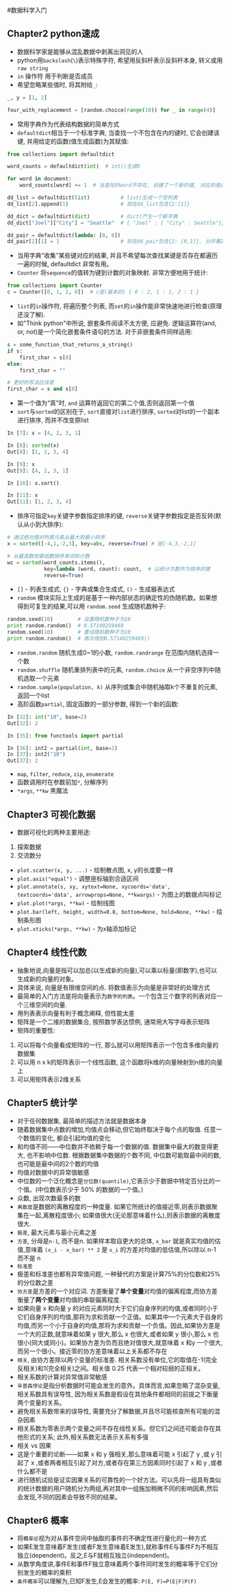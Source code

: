 #数据科学入门

## Chapter2 python速成

- 数据科学家是能够从混乱数据中剥离出洞见的人
- python用`backslash`(`\`)表示特殊字符, 希望用反斜杆表示反斜杆本身, 转义或用`raw string`
- `in` 操作符 用于判断是否成员
- 希望忽略某些值时, 将其附给`_`:

```python
_, y = [1, 2]

four_with_replacement = [random.choice(range(10)) for _ in range(4)]
```

- 常用字典作为代表结构数据的简单方式
- `defaultdict`相当于一个标准字典, 当查找一个不包含在内的键时, 它会创建该键, 并用给定的函数(值生成函数)为其赋值:

```python
from collections import defaultdict

word_counts = defaultdict(int)  # int()生成0

for word in document:
    word_counts[word] += 1  # 当查找的word不存在, 创建了一个新的键, 对应的值由int()生成, 再 + 1
```

```python
dd_list = defaultdict(list)          # list(生成一个空列表
dd_list[2].append(1)                 # 现在dd_list包含{2:[1]}

dd_dict = defaultdict(dict)          # dict(产生一个新字典
dd_dict["Joel"]["City"] = "Seattle"  # { "Joel" : { "City" : Seattle"}}

dd_pair = defaultdict(lambda: [0, 0])
dd_pair[2][1] = 1                    # 现在dd_pair包含{2: [0,1]}. 分开看2是dict的key, dd_pair[2]返回对应的值, 即[0, 0]
```

- 当用字典“收集”某些键对应的结果, 并且不希望每次查找某键是否存在都遍历一遍的时候, defaultdict 非常有用。
- `Counter` 将`sequence`的值转为键到计数的对象映射. 非常方便地用于统计:

```python
from collections import Counter
c = Counter([0, 1, 2, 0])  # c是(基本的) { 0 : 2, 1 : 1, 2 : 1 }
```

- `list`的`in`操作符, 将遍历整个列表, 而`set`的`in`操作能非常快速地进行检查(原理还没了解).
- 如"Think python"中所说, 嵌套条件阅读不太方便, 应避免. 逻辑运算符(and, or, not)是一个简化嵌套条件语句的方法. 对于非嵌套条件同样适用:

```python
s = some_function_that_returns_a_string()
if s:
    first_char = s[0]
else:
    first_char = ""

# 更好的写法应该是
first_char = s and s[0]
```

- 第一个值为“真”时, `and` 运算符返回它的第二个值,否则返回第一个值
- `sort`与`sorted`的区别在于, `sort`直接对`list`进行排序, `sorted`对list的一个副本进行排序, 而并不改变原list

```python
In [7]: x = [4, 2, 3, 1]

In [8]: sorted(x)
Out[8]: [1, 2, 3, 4]

In [9]: x
Out[9]: [4, 2, 3, 1]

In [10]: x.sort()

In [11]: x
Out[11]: [1, 2, 3, 4]
```

- 排序可指定`key`关键字参数指定排序的键, `reverse`关键字参数指定是否反转(默认从小到大排序):

```python
# 通过绝对值对列表元素从最大到最小排序
x = sorted([-4,1,-2,3], key=abs, reverse=True) # 是[-4,3,-2,1]

# 从最高数到最低数排序单词和计数
wc = sorted(word_counts.items(),
            key=lambda (word, count): count,  # 以统计次数作为排序的键
            reverse=True)
```

- `[]` - 列表生成式, `{}` - 字典或集合生成式, `()` - 生成器表达式
- `random` 模块实际上生成的是基于一种内部状态的确定性的伪随机数。如果想得到可复生的结果,可以用 `random.seed` 生成随机数种子:

```python
random.seed(10)        # 设置随机数种子为10
print random.random()  # 0.57140259469
random.seed(10)        # 重设随机数种子为10
print random.random()  # 再次得到0.57140259469))
```

- `random.random` 随机生成0~1的小数, `random.randrange` 在范围内随机选择一个数
- `random.shuffle` 随机重排列表中的元素, `random.choice` 从一个非空序列中随机选取一个元素
- `random.sample(population, k)` 从序列或集合中随机抽取k个不重复的元素, 返回一个list
- 高阶函数`partial`, 固定函数的一部分参数, 得到一个新的函数:

```python
In [32]: int("10", base=2)
Out[32]: 2

In [35]: from functools import partial

In [36]: int2 = partial(int, base=2)
In [37]: int2("10")
Out[37]: 2
```

- `map`, `filter`, `reduce`, `zip`, `enumerate`
- 函数调用时在参数前加`*`, 分解序列
- `*args`, `**kw` 黑魔法

## Chapter3 可视化数据

- 数据可视化的两种主要用途:
 1. 探索数据
 2. 交流数分
- `plot.scatter(x, y, ...)` - 绘制散点图, x, y的长度要一样
- `plot.axis("equal")` - 调整座标轴到合适区间
- `plot.annotate(s, xy, xytext=None, xycoords='data', textcoords='data', arrowprops=None, **kwargs)` - 为图上的数据点叫标记
- `plot.plot(*args, **kw)` - 绘制线图
- `plot.bar(left, height, width=0.8, bottom=None, hold=None, **kw)` - 绘制条形图
- `plot.xticks(*args, **kw)` - 为x轴添加标记

## Chapter4 线性代数

- 抽象地说,向量是指可以加总(以生成新的向量),可以乘以标量(即数字),也可以生成新的向量的对象。
- 具体来说, 向量是有限维空间的点. 将数值表示为向量是非常好的处理方式
- 最简单的入门方法是将向量表示为`数字的列表`。一个包含三个数字的列表对应一个三维空间的向量.
- 用列表表示向量有利于概念阐释, 但性能太差
- 矩阵是一个二维的数据集合, 按照数学表达惯例, 通常用大写字母表示矩阵
- 矩阵的重要性:
 1. 可以将每个向量看成矩阵的一行, 那么就可以用矩阵表示一个包含多维向量的数据集
 2. 可以用 n x k的矩阵表示一个线性函数, 这个函数将k维的向量映射到n维的向量上
 3. 可以用矩阵表示2维关系

## Chapter5 统计学

- 对于任何数据集, 最简单的描述方法就是数据本身
- 随着数据集中点数的增加,均值点会移动,但它始终取决于每个点的取值. 任意一个数值的变化, 都会引起均值的变化
- 和均值不同——中位数并不依赖于每一个数据的值. 数据集中最大的数变得更大, 也不影响中位数. 根据数据集中数据的个数不同, 中位数可能取最中间的数, 也可能是最中间的2个数的均值
- 均值对数据中的异常值敏感
- 中位数的一个泛化概念是`分位数(quantile)`,它表示少于数据中特定百分比的一个值。(中位数表示少于 50% 的数据的一个值。)
- 众数, 出现次数最多的数
- `离散度`是数据的离散程度的一种度量. 如果它所统计的值接近零,则表示数据聚集在一起,离散程度很小; 如果值很大(无论那意味着什么),则表示数据的离散度很大.
- `极差`, 最大元素与最小元素之差
- `方差`, 分母是`n-1`, 而不是n. 如果样本取自更大的总体, `x_bar` 就是真实均值的估值,意味着 `(x_i - x_bar) ** 2` 是 `x_i` 的方差对均值的低估值,所以除以 n-1 而不是 n
- `标准差`
- 极差和标准差也都有异常值问题, 一种替代的方案是计算75%的分位数和25%的分位数之差
- `协方差`是方差的一个对应词. 方差衡量了**单个变量**对均值的偏离程度,而协方差衡量了**两个变量**对均值的串联偏离程度.
- 如果向量 x 和向量 y 的对应元素同时大于它们自身序列的均值,或者同时小于它们自身序列的均值,那将为求和贡献一个正值。如果其中一个元素大于自身的均值,而另一个小于自身的均值,那将为求和贡献一个负值。因此,如果协方差是一个大的正数,就意味着如果 y 很大,那么 x 也很大,或者如果 y 很小,那么 x 也很小(同大或同小)。如果协方差为负而且绝对值很大,就意味着 x 和y 一个很大,而另一个很小。接近零的协方差意味着以上关系都不存在
- `相关`, 由协方差除以两个变量的标准差. 相关系数没有单位,它的取值在-1(完全反相关)和1(完全相关)之间。相关值 0.25 代表一个相对较弱的正相关。
- 相关系数的计算对异常值非常敏感
- `辛普森悖论`是指分析数据时可能会发生的意外。具体而言,如果忽略了混杂变量,相关系数具有误导性, 因为相关系数是假设在其他条件都相同的前提之下衡量两个变量的关系。
- 避免相关系数带来的误导性, 需要充分了解数据,并且尽可能核查所有可能的混杂因素
- 相关系数为零表示两个变量之间不存在线性关系。但它们之间还可能会存在其他形式的关系; 此外,相关系数无法表示关系有多强
- 相关 vs 因果
 - 这是个重要的论断——如果 x 和 y 强相关,那么意味着可能 x 引起了 y ,或 y 引起了 x ,或者两者相互引起了对方,或者存在第三方因素同时引起了 x 和 y ,或者什么都不是
- 进行随机试验是证实因果关系的可靠性的一个好方法。可以先将一组具有类似的统计数据的用户随机分为两组,再对其中一组施加稍微不同的影响因素,然后会发现,不同的因素会导致不同的结果。

## Chapter6 概率

- 将`概率论`视为对从事件空间中抽取的事件的不确定性进行量化的一种方式
- 如果E发生意味着F发生(或者F发生意味着E发生),就称事件E与事件F为不相互独立(dependent)。反之,E与F就相互独立(independent)。
- 从数学角度讲,事件E和事件F独立意味着两个事件同时发生的概率等于它们分别发生的概率的乘积
- `条件概率`可以理解为,已知F发生,E会发生的概率: `P(E, F)=P(E|F)P(F)`
